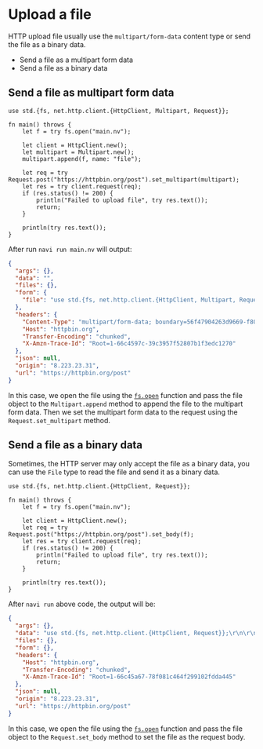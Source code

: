 # Upload a file

HTTP upload file usually use the `multipart/form-data` content type or send the file as a binary data.

- Send a file as a multipart form data
- Send a file as a binary data

## Send a file as multipart form data

```nv,no_run
use std.{fs, net.http.client.{HttpClient, Multipart, Request}};

fn main() throws {
    let f = try fs.open("main.nv");

    let client = HttpClient.new();
    let multipart = Multipart.new();
    multipart.append(f, name: "file");

    let req = try Request.post("https://httpbin.org/post").set_multipart(multipart);
    let res = try client.request(req);
    if (res.status() != 200) {
        println("Failed to upload file", try res.text());
        return;
    }

    println(try res.text());
}
```

After run `navi run main.nv` will output:

```json
{
  "args": {},
  "data": "",
  "files": {},
  "form": {
    "file": "use std.{fs, net.http.client.{HttpClient, Multipart, Request}};\r\n\r\nfn main() throws {\r\n    let f = try fs.open(\"main.nv\");\r\n\r\n    let client = HttpClient.new();\r\n    let multipart = Multipart.new();\r\n    multipart.append(f, name: \"file\");\r\n\r\n    let req = try Request.post(\"https://httpbin.org/post\").set_multipart(multipart);\r\n    let res = try client.request(req);\r\n    if (res.status() != 200) {\r\n        println(\"Failed to upload file\", try res.text());\r\n        return;\r\n    }\r\n\r\n    println(try res.text());\r\n}\r\n"
  },
  "headers": {
    "Content-Type": "multipart/form-data; boundary=56f47904263d9669-f80b1c43c72766b7-e225303f31424b3a-ebd39c633669cd1f",
    "Host": "httpbin.org",
    "Transfer-Encoding": "chunked",
    "X-Amzn-Trace-Id": "Root=1-66c4597c-39c3957f52807b1f3edc1270"
  },
  "json": null,
  "origin": "8.223.23.31",
  "url": "https://httpbin.org/post"
}
```

In this case, we open the file using the [`fs.open`](/stdlib/std.fs#method.open) function and pass the file object to the `Multipart.append` method to append the file to the multipart form data. Then we set the multipart form data to the request using the `Request.set_multipart` method.

## Send a file as a binary data

Sometimes, the HTTP server may only accept the file as a binary data, you can use the `File` type to read the file and send it as a binary data.

```nv,no_run
use std.{fs, net.http.client.{HttpClient, Request}};

fn main() throws {
    let f = try fs.open("main.nv");

    let client = HttpClient.new();
    let req = try Request.post("https://httpbin.org/post").set_body(f);
    let res = try client.request(req);
    if (res.status() != 200) {
        println("Failed to upload file", try res.text());
        return;
    }

    println(try res.text());
}
```

After `navi run` above code, the output will be:

```json
{
  "args": {},
  "data": "use std.{fs, net.http.client.{HttpClient, Request}};\r\n\r\nfn main() throws {\r\n    let f = try fs.open(\"main.nv\");\r\n\r\n    let client = HttpClient.new();\r\n    let req = try Request.post(\"https://httpbin.org/post\").set_body(f);\r\n    let res = try client.request(req);\r\n    if (res.status() != 200) {\r\n        println(\"Failed to upload file\", try res.text());\r\n        return;\r\n    }\r\n\r\n    println(try res.text());\r\n}\r\n",
  "files": {},
  "form": {},
  "headers": {
    "Host": "httpbin.org",
    "Transfer-Encoding": "chunked",
    "X-Amzn-Trace-Id": "Root=1-66c45a67-78f081c464f299102fdda445"
  },
  "json": null,
  "origin": "8.223.23.31",
  "url": "https://httpbin.org/post"
}
```

In this case, we open the file using the [`fs.open`](/stdlib/std.fs#method.open) function and pass the file object to the `Request.set_body` method to set the file as the request body.
